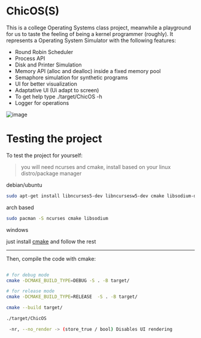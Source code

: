 # ChicOS(S)

This is a college Operating Systems class project, meanwhile a playground for us to taste the feeling of being a kernel programmer (roughly). It represents a Operating System Simulator with the following features:
- Round Robin Scheduler
- Process API
- Disk and Printer Simulation
- Memory API (alloc and dealloc) inside a fixed memory pool
- Semaphore simulation for synthetic programs
- UI for better visualization
- Adaptative UI (Ui adapt to screen)
- To get help type
    ./target/ChicOS -h
- Logger for operations

![image](https://github.com/user-attachments/assets/63cdfe62-b072-4660-9e18-0b31182a6a8f)


# Testing the project

To test the project for yourself:

> you will need ncurses and cmake, install based on your linux distro/package manager

debian/ubuntu
```sh
sudo apt-get install libncurses5-dev libncursesw5-dev cmake libsodium-dev

```

arch based
```sh 
sudo pacman -S ncurses cmake libsodium

```

windows

just install [cmake](https://cmake.org/download/) and follow the rest

---

Then, compile the code with cmake:


```sh

# for debug mode
cmake -DCMAKE_BUILD_TYPE=DEBUG -S . -B target/ 

# for release mode
cmake -DCMAKE_BUILD_TYPE=RELEASE  -S . -B target/ 

cmake --build target/

./target/ChicOS

```


```sh
 -nr, --no_render -> (store_true / bool) Disables UI rendering
```
